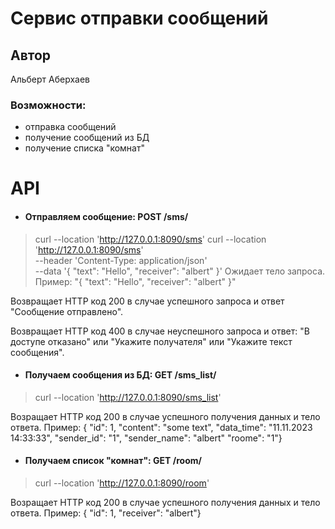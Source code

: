 # Сервис отправки сообщений

## Автор
Альберт Аберхаев

### Возможности:
 - отправка сообщений
 - получение сообщений из БД
 - получение списка "комнат"

# API
- #### Отправляем сообщение:  POST /sms/
> curl --location 'http://127.0.0.1:8090/sms'
> curl --location 'http://127.0.0.1:8090/sms' \
--header 'Content-Type: application/json' \
--data '{
    "text": "Hello",
    "receiver": "albert"
}'
> Ожидает тело запроса. Пример:
"{
    "text": "Hello",
    "receiver": "albert"
}"

Возвращает HTTP код 200 в случае успешного запроса и ответ "Сообщение отправлено".

Возвращает HTTP код 400 в случае неуспешного запроса и ответ: "В доступе отказано" или "Укажите получателя" или "Укажите текст сообщения".

- #### Получаем сообщения из БД:  GET /sms_list/
> curl --location 'http://127.0.0.1:8090/sms_list'


Возращает HTTP код 200 в случае успешного получения данных и тело ответа. Пример:
{ "id": 1,
       "content": "some text",
       "data_time": "11.11.2023 14:33:33",
       "sender_id": "1",
       "sender_name": "albert"
"roome": "1"}

- #### Получаем список "комнат":  GET /room/
> curl --location 'http://127.0.0.1:8090/room'


Возращает HTTP код 200 в случае успешного получения данных и тело ответа. Пример:
{ "id": 1,
       "receiver": "albert"}